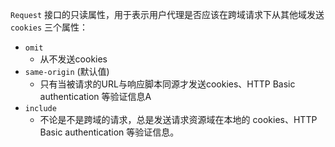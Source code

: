 `Request` 接口的只读属性，用于表示用户代理是否应该在跨域请求下从其他域发送 `cookies`
三个属性：
 - `omit` 
	 - 从不发送cookies
- `same-origin` (默认值)
	- 只有当被请求的URL与响应脚本同源才发送cookies、HTTP Basic authentication 等验证信息A
- `include`
	- 不论是不是跨域的请求，总是发送请求资源域在本地的 cookies、HTTP Basic authentication 等验证信息。